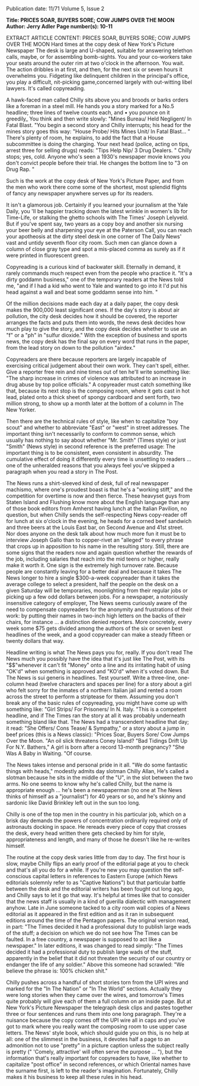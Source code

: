 Publication date: 11/71
Volume 5, Issue 2

**Title: PRICES SOAR, BUYERS SORE; COW JUMPS OVER THE MOON**
**Author: Jerry Adler**
**Page number(s): 10-11**

EXTRACT ARTICLE CONTENT:
PRICES SOAR, 
BUYERS SORE; 
COW JUMPS 
OVER THE MOON 
Hard times at the copy desk of New York's Picture Newspaper 
The desk is large and U-shaped, suitable 
for answering telethon calls, maybe, or 
for assembling bomb-sights. You and 
your co-workers take your seats around 
the outer rim at two o'clock in the afternoon. You wait. The action dribbles in 
at first, and then, for the next six or 
seven hours it overwhelms you. Fidgeting like delinquent children in the principal's office, you play a difficult, nit-picking game,concerned largely with 
out-witting libel lawyers. It's called 
copyreading. 

A hawk-faced man called Chilly sits 
above you and broods or barks orders 
like a foreman in a steel mill. He hands 
you a story marked for a No.5 headline; 
three lines of twelve counts each, and • 
you pounce on it greedily_ You think and 
then write slowly: "Mines Bureau/ Held 
Negligent/ In Fatal Blast. "You begin a 
second story and Chilly interrupts; his 
head for the mines story goes this way: 
"House Probe/ Hits Mines Unit/ In Fatal 
Blast... " There's plenty of room, he explains, to add the fact that a House subcommittee is doing the charging. Your 
next head (police, acting on tips, arrest 
three for selling drugs) reads: "Tips Help 
Nip/ 3 Drug Dealers. " Chilly stops; yes, 
cold. Anyone who's seen a 1930's newspaper movie knows you don't convict 
people before their trial. He changes the 
bottom line to "3 on Drug Rap. " 

Such is the work at the copy desk of 
New York's Picture Paper, and from the 
men who work there come some of the 
shortest, most splendid flights of fancy 
any newspaper anywhere serves up for 
its readers. 

It isn't a glamorous job. Certainly if 
you learned your journalism at the Yale 
Daily, you 'II be happier tracking down 
the latest wrinkle in women's lib for 
Time-Life, or stalking the ghetto schools 
with The Times' Joseph Lelyveld. But 
if you've spent say, two years as a copy 
boy and another six nursing your beer 
belly and sharpening your eye at the 
Paterson Call, you can reach your 
apotheosis at the dirty steel desk in one 
corner of The Daily News' vast and untidy seventh floor city room. Such men 
can glance down a column of close gray 
type and spot a mis-placed comma as 
surely as if it were printed in fluorescent 
green. 

Copyreading is a curious kind of backwater skill. Eternally in demand, it rarely commands much respect even from 
the people who practice it. "It's a dirty 
goddamn business," one of the temporary readers at the News told me, "and 
if I had a kid who went to Yale and 
wanted to go into it I'd put his head 
against a wall and beat some goddamn 
sense into him. " 

Of the million decisions made each 
day at a daily paper, the copy desk 
makes the 900,000 least significant 
ones. If the day's story is about air pollution, the city desk decides how it 
should be covered, the reporter arranges 
the facts and puts them into words, the 
news desk decides how much play to 
give the story, and the copy desk decides 
whether to use an "f" or a "ph" in 
"sulfur dioxide." With the exception of 
business and sports news, the copy desk 
has the final say on every word that runs 
in the paper, from the lead story on down 
to the pollution "airdex." 

Copyreaders are there because reporters are largely incapable of exercising critical judgement about their own 
work. They can't spell, either. Give a 
reporter free rein and nine times out of 
ten he'll write something like: "The 
sharp increase in crimes of violence was 
attributed to an increase in drug abuse 
by top police officials." A copyreader 
must catch something like that, because 
its next stop is the composing room, 
where it gets cast in hot lead, plated 
onto a thick sheet of spongy cardboard 
and sent forth, two million strong, to 
show up a month later at the bottom of 
a column in The New Yorker. 

Then there are the technical rules 
of style, like when to capitalize "boy 
scout" and whether to abbreviate 
"East" or "west" in street addresses. 
The important thing isn't necessarily 
to conform to common sense, which 
usually has nothing to say about whether 
"Mr. Smith" (Times style) or just 
"Smith" (News style) in second reference is the preferred usage: The important thing is to be consistent, even consistent in absurdity. The cumulative effect of doing it differently every time is 
unsettling to readers ... one of the unheralded reasons that you always feel 
you've skipped a paragraph when you 
read a story in The Post. 

The News runs a shirt-sleeved kind 
of desk, full of real newspaper machismo, 
where one's proudest boast is that he's 
a "working stiff," and the competition 
for overtime is now and then fierce. 
These heavyset guys from Staten Island 
and Flushing know more about the English language than any of those book 
editors from Amherst having lunch at 
the Italian Pavilion, no question, but 
when Chilly sends the self-respecting 
News copy-reader off for lunch at six 
o'clock in the evening, he heads for a 
corned beef sandwich and three beers 
at the Louis East bar, on Second Avenue 
and 41st street. Nor does anyone on the 
desk talk about how much more fun it 
must be to interview Joseph Gallo than 
to copper-rivet an "alleged" to every 
phrase that crops up in apposition to 
his name in the resulting story. Still, 
there are some signs that the readers 
now and again question whether the rewards of the job, including salaries that 
reach into the mid teens or higher, really 
make it worth it. One sign is the extremely high turnover rate. Because people are 
constantly leaving for a better deal and 
because it takes The News longer to hire 
a single $300-a-week copyreader than 
it takes the average college to select a 
president, half the people on the desk on 
a given Saturday will be temporaries, 
moonlighting from their regular jobs or 
picking up a few odd dollars between 
jobs. For a newspaper, a notoriously insensitive category of employer, The 
News seems curiously aware of the need 
to compensate copyreaders for the 
anonymity and frustrations of their 
work: by putting their names in two-inch high letters on the backs of their 
chairs, for instance ... a distinction 
denied reporters. More concretely, every 
week some $75 gets divided among the 
authors of the six or seven best headlines of the week, and a good copyreader can make a steady fifteen or 
twenty dollars that way. 

Headline writing is what The News 
pays you for, really. If you don't read 
The News much you possibly have the 
idea that it's just like The Post, with its 
"$$"whenever it can't fit "Money" onto 
a line and its irritating habit of using 
"OK'd" when something is approved 
and "KO'd" when it's voted down. But 
The News is sui generis in headlines. 
Test yourself. Write a three-line, one-column head (twelve characters and 
spaces per line) for a story about a 
girl who felt sorry for the inmates of 
a northern Italian jail and rented a room 
across the street to perform a striptease for them. Assuming you don't 
break any of the basic rules of copyreading, you might have come up with 
something like: "Girl Strips/ For Prisoners/ In N. Italy. "This is a competent 
headline, and if The Times ran the story 
at all it was probably underneath something bland like that. The News had a 
transcendent headline that day; it read: 
"She Offers/ Cons Tease/ & Sympathy," 
or a story about a jump in beef prices 
(this is a News classic): "Prices Soar, 
Buyers Sore/ Cow Jumps Over the 
Moon. "An oil slick threatens Coney 
Island? "Bad Tidings Drift Up For N.Y. 
Bathers," A girl is born after a record 
13-month pregnancy? "She Was A 
Baby in Waiting. "Of course. 

The News takes intense and personal 
pride in it all. "We do some fantastic 
things with heads," modestly admits day 
slotman Chilly Allan, He's called a slotman because he sits in the middle of the 
"U", in the slot between the two arms. 
No one seems to know why he's called 
Chilly, but the name is appropriate 
enough ... he's been a newspaperman (no 
one at The News thinks of himself as a 
"journalist") for 40 years or so, and 
he's skinny and sardonic like David 
Brinkley left out in the sun too long. 

Chilly is one of the top men in the 
country in his particular job, which on a 
brisk day demands the powers of concentration ordinarily required only of 
astronauts docking in space. He rereads 
every piece of copy that crosses the 
desk, every head written there gets 
checked by him for style, appropriateness and length, and many of those he 
doesn't like he re-writes himself. 

The routine at the copy desk varies 
little from day to day. The first hour is 
slow, maybe Chilly flips an early proof 
of the editorial page at you to check and 
that's all you do for a while. If you're 
new you may question the self-conscious capital letters in references to 
Eastern Europe (which News editorials 
solemnly refer to as "Captive Nations") 
but that particular battle between the 
desk and the editorial writers has been 
fought out long ago, and Chilly says to let 
it go that way. It's helpful at times like 
that to consider that the news staff is 
usually in a kind of guerilla dialectic 
with management anyhow. Late in June 
someone tacked to a city room wall 
copies of a News editorial as it appeared 
in the first edition and as it ran in subsequent editions around the time of the 
Pentagon papers. The original version 
read, in part: "The Times decided it had 
a professional duty to publish large 
wads of the stuff; a decision on which we 
do not see how The Times can be faulted. In a free country, a newspaper is 
supposed to act like a newspaper." In 
later editions, it was changed to read 
simply: "The Times decided it had a 
professional duty to publish large wads 
of the stuff, apparently in the belief that 
it did not threaten the security of our 
country or endanger the life of any 
soldier." Above this someone had scrawled: "We believe the phrase is: 100% 
chicken shit." 

Chilly pushes across a handful of 
short stories torn from the UPI wires 
and marked for the "In The Nation" 
or "In The World" sections. Actually 
they were long stories when they came 
over the wires, and tomorrow's Times 
quite probably will give each of them a 
full column on an inside page. But at 
New York's Picture Newspaper the telegraph desk clips and pastes together 
three or four sentences and runs them 
into one long paragraph. They're a 
nuisance because the copy comes off 
the UPI wire all in caps and you've got 
to mark where you really want the 
composing room to use upper case 
letters. The News' style book, which 
should guide you on this, is no help 
at all: one of the slimmest in the business, it devotes half a page to an admonition not to use "pretty" in a picture 
caption unless the subject really is pretty (" 'Comely, attractive' will often serve 
the purpose ... "), but the information 
that's really important for copyreaders 
to have, like whether to capitalize 
"post office" in second references, or 
which Oriental names have the surname 
first, is left to the reader's imagination. 
Fortunately, Chilly makes it his business 
to keep all these rules in his head.